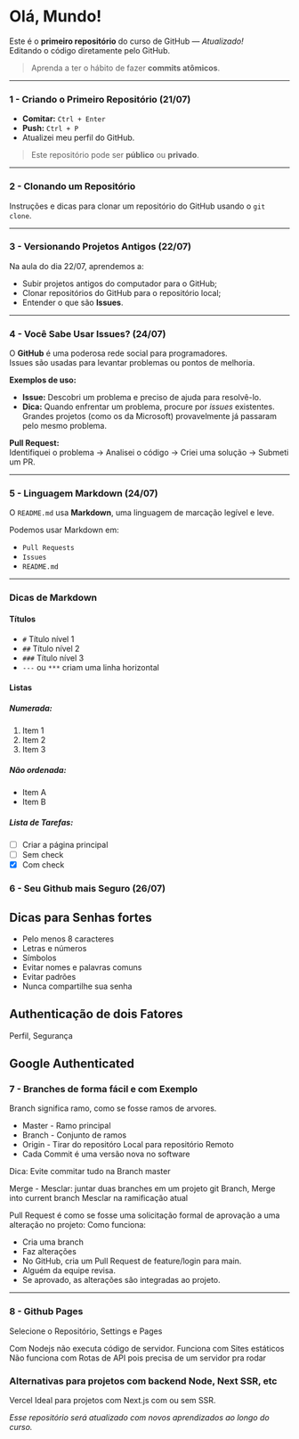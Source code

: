 # Olá, Mundo!

Este é o **primeiro repositório** do curso de GitHub — *Atualizado!*  
Editando o código diretamente pelo GitHub.

> Aprenda a ter o hábito de fazer **commits atômicos**.

---

### 1 - Criando o Primeiro Repositório (21/07)

- **Comitar:** `Ctrl + Enter`  
- **Push:** `Ctrl + P`
- Atualizei meu perfil do GitHub.

> Este repositório pode ser **público** ou **privado**.

---

### 2 - Clonando um Repositório

Instruções e dicas para clonar um repositório do GitHub usando o `git clone`.

---

### 3 - Versionando Projetos Antigos (22/07)

Na aula do dia 22/07, aprendemos a:

- Subir projetos antigos do computador para o GitHub;
- Clonar repositórios do GitHub para o repositório local;
- Entender o que são **Issues**.

---

### 4 - Você Sabe Usar Issues? (24/07)

O **GitHub** é uma poderosa rede social para programadores.  
Issues são usadas para levantar problemas ou pontos de melhoria.

**Exemplos de uso:**

- **Issue:** Descobri um problema e preciso de ajuda para resolvê-lo.
- **Dica:** Quando enfrentar um problema, procure por *issues* existentes.  
  Grandes projetos (como os da Microsoft) provavelmente já passaram pelo mesmo problema.

**Pull Request:**  
Identifiquei o problema → Analisei o código → Criei uma solução → Submeti um PR.

---

### 5 - Linguagem Markdown (24/07)

O `README.md` usa **Markdown**, uma linguagem de marcação legível e leve.

Podemos usar Markdown em:

- `Pull Requests`
- `Issues`
- `README.md`

---

### Dicas de Markdown

#### Títulos

- `#` Título nível 1  
- `##` Título nível 2  
- `###` Título nível 3  
- `---` ou `***` criam uma linha horizontal

#### Listas

##### Numerada:
1. Item 1  
2. Item 2  
3. Item 3

##### Não ordenada:
- Item A  
- Item B

##### Lista de Tarefas:
- [ ] Criar a página principal  
- [ ] Sem check  
- [x] Com check

### 6 - Seu Github mais Seguro (26/07)

## Dicas para Senhas fortes
- Pelo menos 8 caracteres 
- Letras e números 
- Símbolos
- Evitar nomes e palavras comuns 
- Evitar padrões
- Nunca compartilhe sua senha

## Authenticação de dois Fatores
Perfil, Segurança 

## Google Authenticated 

### 7 - Branches de forma fácil e com Exemplo

Branch significa ramo, como se fosse ramos de arvores.

- Master - Ramo principal 
- Branch - Conjunto de ramos
- Origin - Tirar do repositóro Local para repositório Remoto
- Cada Commit é uma versão nova no software


Dica: Evite commitar tudo na Branch master

Merge - Mesclar: juntar duas branches em um projeto git
Branch, Merge into current branch
Mesclar na ramificação atual

Pull Request é como se fosse uma solicitação formal de aprovação a uma alteração no projeto:
Como funciona: 
- Cria uma branch 
- Faz alterações
- No GitHub, cria um Pull Request de feature/login para main.
- Alguém da equipe revisa.
- Se aprovado, as alterações são integradas ao projeto. 

---

### 8 - Github Pages
Selecione o Repositório, Settings e Pages

Com Nodejs não executa código de servidor.
Funciona com Sites estáticos 
Não funciona com Rotas de API pois precisa de um servidor pra rodar



### Alternativas para projetos com backend Node, Next SSR, etc
Vercel  Ideal para projetos com Next.js com ou sem SSR.



*Esse repositório será atualizado com novos aprendizados ao longo do curso.*
